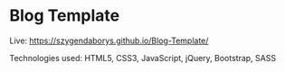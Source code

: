 # Blog Template

Live: https://szygendaborys.github.io/Blog-Template/

Technologies used: HTML5, CSS3, JavaScript, jQuery, Bootstrap, SASS
